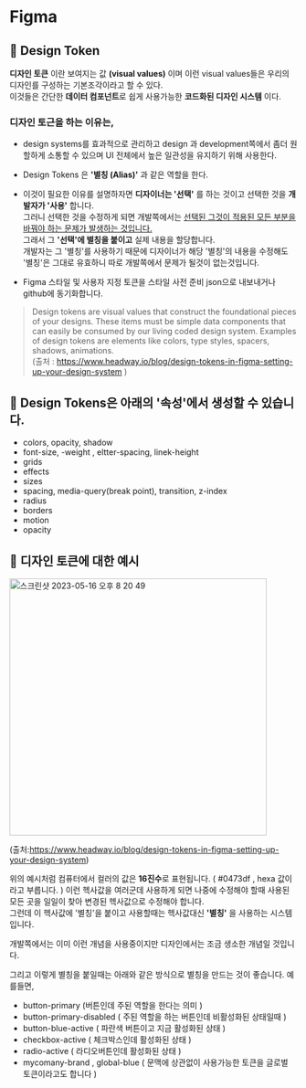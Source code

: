 # Figma
## 🍑 Design Token 

**디자인 토큰**  이란 보여지는 값 **(visual values)** 이며 이런 visual values들은 우리의 디자인를 구성하는 기본조각이라고 할 수 있다.  
이것들은 간단한 **데이터 컴포넌트**로 쉽게 사용가능한 **코드화된 디자인 시스템** 이다. 

### 디자인 토근을 하는 이유는, 

- design systems를 효과적으로 관리하고 design 과 development쪽에서 좀더 원할하게 소통할 수 있으며 UI 전체에서 높은 일관성을 유지하기 위해 사용한다.  
- Design Tokens 은 **'별칭 (Alias)'** 과 같은 역할을 한다.
- 이것이 필요한 이유를 설명하자면 **디자이너는 '선택'** 를 하는 것이고 선택한 것을 **개발자가 '사용'** 합니다.   
  그러니 선택한 것을 수정하게 되면 개발쪽에서는 <ins>선택된 그것이 적용된 모든 부분을 바꿔야 하는 문제가 발생하는 것입니다.</ins>  
  그래서 그 **'선택'에 별칭을 붙이고** 실제 내용을 할당합니다.  
  개발자는 그 '별칭'를 사용하기 때문에 디자이너가 해당 '별칭'의 내용을 수정해도 '별칭'은 그대로 유효하니 따로 개발쪽에서 문제가 될것이 없는것입니다. 


- Figma 스타일 및 사용자 지정 토큰을 스타일 사전 준비 json으로 내보내거나 github에 동기화합니다.



> Design tokens are visual values that construct the foundational pieces of your designs. These items must be simple data components that can easily be consumed by our living coded design system. Examples of design tokens are elements like colors, type styles, spacers, shadows, animations.    
> (출처 : https://www.headway.io/blog/design-tokens-in-figma-setting-up-your-design-system )

## 🍑 Design Tokens은 아래의 '속성'에서 생성할 수 있습니다.

- colors, opacity, shadow
- font-size, -weight , eltter-spacing, linek-height
- grids
- effects
- sizes
- spacing, media-query(break point), transition, z-index
- radius
- borders
- motion
- opacity

## 🍑 디자인 토큰에 대한 예시 
<img width="450" alt="스크린샷 2023-05-16 오후 8 20 49" src="https://github.com/PhoebeYoon/Figma/assets/48478079/ae74623b-9d16-4dd3-98af-e122f533738d">  

(출처:https://www.headway.io/blog/design-tokens-in-figma-setting-up-your-design-system)   

위의 예시처럼 컴퓨터에서 컬러의 값은 **16진수**로 표현됩니다. ( #0473df , hexa 값이라고 부릅니다. ) 이런 헥사값을 여러군데 사용하게 되면 나중에 수정해야 할때 사용된 모든 곳을 일일이 찾아 변경된 헥사값으로 수정해야 합니다.  
그런데 이 헥사값에 '별칭'을 붙이고 사용할때는 헥사값대신 **'별칭'** 을 사용하는 시스템입니다.   


개발쪽에서는 이미 이런 개념을 사용중이지만 디자인에서는 조금 생소한 개념일 것입니다.  


그리고 이렇게 별칭을 붙일때는 아래와 같은 방식으로 별칭을 만드는 것이 좋습니다. 예를들면,     
- button-primary (버튼인데 주된 역할을 한다는 의미 )   
- button-primary-disabled   ( 주된 역할을 하는 버튼인데 비활성화된 상태일때 )   
- button-blue-active  ( 파란색 버튼이고 지금 활성화된 상태 )   
- checkbox-active  ( 체크박스인데 활성화된 상태  )   
- radio-active ( 라디오버튼인데 활성화된 상태 )   
- mycomany-brand , global-blue ( 문맥에  상관없이 사용가능한 토큰을 글로벌 토큰이라고도 합니다 )






